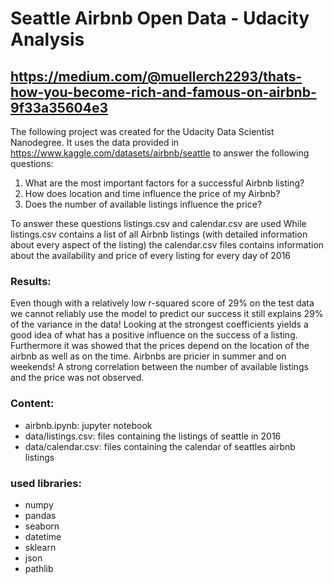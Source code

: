 # Seattle Airbnb Open Data - Udacity Analysis
## https://medium.com/@muellerch2293/thats-how-you-become-rich-and-famous-on-airbnb-9f33a35604e3

The following project was created for the Udacity Data Scientist Nanodegree.
It uses the data provided in https://www.kaggle.com/datasets/airbnb/seattle to answer the following questions:

1. What are the most important factors for a successful Airbnb listing?
2. How does location and time influence the price of my Airbnb?
3. Does the number of available listings influence the price?

To answer these questions  listings.csv and calendar.csv are used
While listings.csv contains a list of all Airbnb listings (with detailed information about every aspect of the listing) the calendar.csv files contains information about the availability and price of every listing for every day of 2016

### Results: 
Even though with a relatively low r-squared score of 29% on the test data we cannot reliably use the model to predict our success it still explains 29% of the variance in the data! Looking at the strongest coefficients yields a good idea of what has a positive influence on the success of a listing. 
Furthermore it was showed that the prices depend on the location of the airbnb as well as on the time. Airbnbs are pricier in summer and on weekends!
A strong correlation between the number of available listings and the price was not observed.

### Content:
* airbnb.ipynb: jupyter notebook
* data/listings.csv: files containing the listings of seattle in 2016
* data/calendar.csv: files containing the calendar of seattles airbnb listings



### used libraries:
* numpy
* pandas
* seaborn
* datetime
* sklearn
* json
* pathlib
